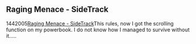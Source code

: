 <article><h1>Raging Menace - SideTrack</h1><time><span class="day">14</span><span class="month">4</span><span class="year">2005</span></time><a href="http://www.ragingmenace.com/software/sidetrack/">Raging Menace - SideTrack</a>This rules, now I got the scrolling function on my powerbook. I do not know how I managed to survive without it.....</article>